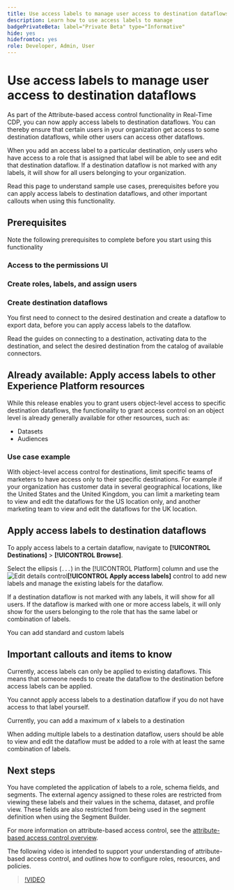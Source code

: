 ```yaml
---
title: Use access labels to manage user access to destination dataflows
description: Learn how to use access labels to manage 
badgePrivateBeta: label="Private Beta" type="Informative"
hide: yes
hidefromtoc: yes
role: Developer, Admin, User
---
```


# Use access labels to manage user access to destination dataflows

As part of the Attribute-based access control functionality in Real-Time CDP, you can now apply access labels to destination dataflows. You can thereby ensure that certain users in your organization get access to some destination dataflows, while other users can access other dataflows.

When you add an access label to a particular destination, only users who have access to a role that is assigned that label will be able to see and edit that destination dataflow. If a destination dataflow is not marked with any labels, it will show for all users belonging to your organization.

Read this page to understand sample use cases, prerequisites before you can apply access labels to destination dataflows, and other important callouts when using this functionality.

## Prerequisites

Note the following prerequisites to complete before you start using this functionality

### Access to the permissions UI



### Create roles, labels, and assign users



### Create destination dataflows

You first need to connect to the desired destination and create a dataflow to export data, before you can apply access labels to the dataflow.

Read the guides on connecting to a destination, activating data to the destination, and select the desired destination from the catalog of available connectors.

## Already available: Apply access labels to other Experience Platform resources

While this release enables you to grant users object-level access to specific destination dataflows, the functionality to grant access control on an object level is already generally available for other resources, such as:

* Datasets
* Audiences

### Use case example

With object-level access control for destinations, limit specific teams of marketers to have access only to their specific destinations. For example if your organization has customer data in several geographical locations, like the United States and the United Kingdom, you can limit a marketing team to view and edit the dataflows for the US location only, and another marketing team to view and edit the dataflows for the UK location.

## Apply access labels to destination dataflows

To apply access labels to a certain dataflow, navigate to **[!UICONTROL Destinations]** > **[!UICONTROL Browse]**. 

Select the ellipsis (`...`) in the [!UICONTROL Platform] column and use the ![Edit details control](../assets/ui/workspace/pencil-icon.png)**[!UICONTROL Apply access labels]** control to add new labels and manage the existing labels for the dataflow.

If a destination dataflow is not marked with any labels, it will show for all users. If the dataflow is marked with one or more access labels, it will only show for the users belonging to the role that has the same label or combination of labels.

You can add standard and custom labels 

## Important callouts and items to know

Currently, access labels can only be applied to existing dataflows. This means that someone needs to create the dataflow to the destination before access labels can be applied.

You cannot apply access labels to a destination dataflow if you do not have access to that label yourself. 

Currently, you can add a maximum of x labels to a destination

When adding multiple labels to a destination dataflow, users should be able to view and edit the dataflow must be added to a role with at least the same combination of labels.



## Next steps

You have completed the application of labels to a role, schema fields, and segments. The external agency assigned to these roles are restricted from viewing these labels and their values in the schema, dataset, and profile view. These fields are also restricted from being used in the segment definition when using the Segment Builder.

For more information on attribute-based access control, see the [attribute-based access control overview](./overview.md).

The following video is intended to support your understanding of attribute-based access control, and outlines how to configure roles, resources, and policies.

>[!VIDEO](https://video.tv.adobe.com/v/345641?learn=on)
